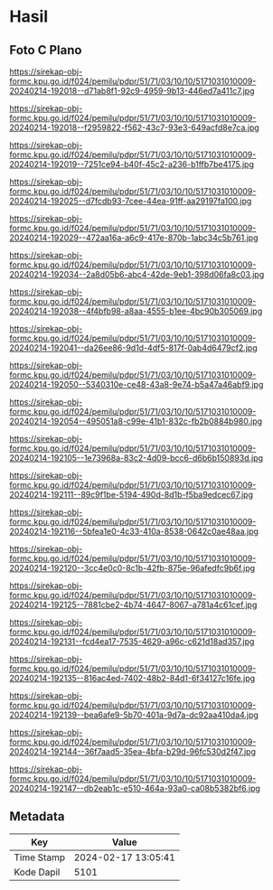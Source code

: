 # Hasil

## Foto C Plano

https://sirekap-obj-formc.kpu.go.id/f024/pemilu/pdpr/51/71/03/10/10/5171031010009-20240214-192018--d71ab8f1-92c9-4959-9b13-446ed7a411c7.jpg

https://sirekap-obj-formc.kpu.go.id/f024/pemilu/pdpr/51/71/03/10/10/5171031010009-20240214-192018--f2959822-f562-43c7-93e3-649acfd8e7ca.jpg

https://sirekap-obj-formc.kpu.go.id/f024/pemilu/pdpr/51/71/03/10/10/5171031010009-20240214-192019--7251ce94-b40f-45c2-a236-b1ffb7be4175.jpg

https://sirekap-obj-formc.kpu.go.id/f024/pemilu/pdpr/51/71/03/10/10/5171031010009-20240214-192025--d7fcdb93-7cee-44ea-91ff-aa29197fa100.jpg

https://sirekap-obj-formc.kpu.go.id/f024/pemilu/pdpr/51/71/03/10/10/5171031010009-20240214-192029--472aa16a-a6c9-417e-870b-1abc34c5b761.jpg

https://sirekap-obj-formc.kpu.go.id/f024/pemilu/pdpr/51/71/03/10/10/5171031010009-20240214-192034--2a8d05b6-abc4-42de-9eb1-398d06fa8c03.jpg

https://sirekap-obj-formc.kpu.go.id/f024/pemilu/pdpr/51/71/03/10/10/5171031010009-20240214-192038--4f4bfb98-a8aa-4555-b1ee-4bc90b305069.jpg

https://sirekap-obj-formc.kpu.go.id/f024/pemilu/pdpr/51/71/03/10/10/5171031010009-20240214-192041--da26ee86-9d1d-4df5-817f-0ab4d6479cf2.jpg

https://sirekap-obj-formc.kpu.go.id/f024/pemilu/pdpr/51/71/03/10/10/5171031010009-20240214-192050--5340310e-ce48-43a8-9e74-b5a47a46abf9.jpg

https://sirekap-obj-formc.kpu.go.id/f024/pemilu/pdpr/51/71/03/10/10/5171031010009-20240214-192054--495051a8-c99e-41b1-832c-fb2b0884b980.jpg

https://sirekap-obj-formc.kpu.go.id/f024/pemilu/pdpr/51/71/03/10/10/5171031010009-20240214-192105--1e73968a-83c2-4d09-bcc6-d6b6b150893d.jpg

https://sirekap-obj-formc.kpu.go.id/f024/pemilu/pdpr/51/71/03/10/10/5171031010009-20240214-192111--89c9f1be-5194-490d-8d1b-f5ba9edcec67.jpg

https://sirekap-obj-formc.kpu.go.id/f024/pemilu/pdpr/51/71/03/10/10/5171031010009-20240214-192116--5bfea1e0-4c33-410a-8538-0642c0ae48aa.jpg

https://sirekap-obj-formc.kpu.go.id/f024/pemilu/pdpr/51/71/03/10/10/5171031010009-20240214-192120--3cc4e0c0-8c1b-42fb-875e-96afedfc9b6f.jpg

https://sirekap-obj-formc.kpu.go.id/f024/pemilu/pdpr/51/71/03/10/10/5171031010009-20240214-192125--7881cbe2-4b74-4647-8067-a781a4c61cef.jpg

https://sirekap-obj-formc.kpu.go.id/f024/pemilu/pdpr/51/71/03/10/10/5171031010009-20240214-192131--fcd4ea17-7535-4629-a96c-c621d18ad357.jpg

https://sirekap-obj-formc.kpu.go.id/f024/pemilu/pdpr/51/71/03/10/10/5171031010009-20240214-192135--816ac4ed-7402-48b2-84d1-6f34127c16fe.jpg

https://sirekap-obj-formc.kpu.go.id/f024/pemilu/pdpr/51/71/03/10/10/5171031010009-20240214-192139--bea6afe9-5b70-401a-9d7a-dc92aa410da4.jpg

https://sirekap-obj-formc.kpu.go.id/f024/pemilu/pdpr/51/71/03/10/10/5171031010009-20240214-192144--36f7aad5-35ea-4bfa-b29d-96fc530d2f47.jpg

https://sirekap-obj-formc.kpu.go.id/f024/pemilu/pdpr/51/71/03/10/10/5171031010009-20240214-192147--db2eab1c-e510-464a-93a0-ca08b5382bf6.jpg


## Metadata

| Key        | Value               |
| ---------- | ------------------- |
| Time Stamp | 2024-02-17 13:05:41 |
| Kode Dapil | 5101                |



